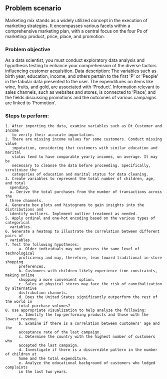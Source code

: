 
## Problem scenario ##

Marketing mix stands as a widely utilized concept in the execution of marketing 
strategies. It encompasses various facets within a comprehensive marketing plan, 
with a central focus on the four Ps of marketing: product, price, place, and 
promotion. 

### Problem objective ###

As a data scientist, you must conduct exploratory data analysis and hypothesis 
testing to enhance your comprehension of the diverse factors influencing customer 
acquisition. 
Data description: 
The variables such as birth year, education, income, and others pertain to the first 
'P' or 'People' in the tabular data presented to the user. The expenditures on items 
like wine, fruits, and gold, are associated with ‘Product’. Information relevant to 
sales channels, such as websites and stores, is connected to ‘Place’, and the fields 
discussing promotions and the outcomes of various campaigns are linked to 
‘Promotion’. 
### Steps to perform: ###
    1. After importing the data, examine variables such as Dt_Customer and Income 
       to verify their accurate importation. 
    2. There are missing income values for some customers. Conduct missing value 
       imputation, considering that customers with similar education and marital 
       status tend to have comparable yearly incomes, on average. It may be 
       necessary to cleanse the data before proceeding. Specifically, scrutinize the 
       categories of education and marital status for data cleaning.  
    3. Create variables to represent the total number of children, age, and total 
      spending. 
      a. Derive the total purchases from the number of transactions across the 
      three channels. 
    4. Generate box plots and histograms to gain insights into the distributions and 
      identify outliers. Implement outlier treatment as needed. 
    5. Apply ordinal and one-hot encoding based on the various types of categorical 
      variables. 
    6. Generate a heatmap to illustrate the correlation between different pairs of 
      variables. 
    7. Test the following hypotheses: 
          a. Older individuals may not possess the same level of technological 
          proficiency and may, therefore, lean toward traditional in-store shopping 
          preferences. 
          b. Customers with children likely experience time constraints, making online 
          shopping a more convenient option. 
          c. Sales at physical stores may face the risk of cannibalization by alternative 
          distribution channels. 
          d. Does the United States significantly outperform the rest of the world in 
          total purchase volumes? 
    8. Use appropriate visualization to help analyze the following: 
          a. Identify the top-performing products and those with the lowest revenue. 
          b. Examine if there is a correlation between customers' age and the 
          acceptance rate of the last campaign. 
          c. Determine the country with the highest number of customers who 
          accepted the last campaign. 
          d. Investigate if there is a discernible pattern in the number of children at 
          home and the total expenditure. 
          e. Analyze the educational background of customers who lodged complaints 
          in the last two years. 